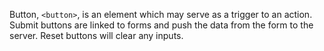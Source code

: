 Button, `<button>`, is an element which may serve as a trigger to an action. Submit buttons are linked to forms and push the data from the form to the server. Reset buttons will clear any inputs.
